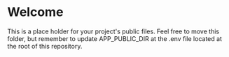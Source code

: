 # Welcome

This is a place holder for your project's public files.
Feel free to move this folder, but remember to update APP_PUBLIC_DIR at the .env file located at the root of this repository.

